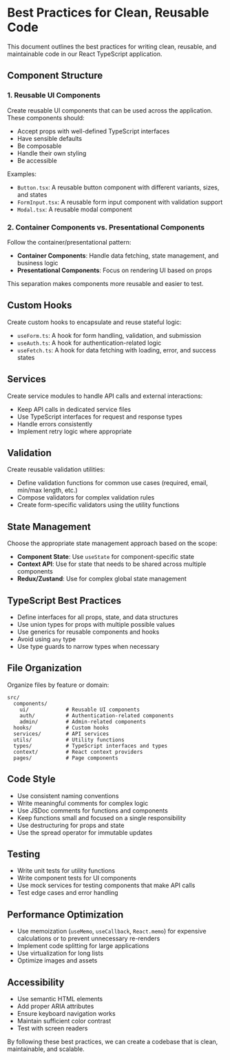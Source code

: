 # Best Practices for Clean, Reusable Code

This document outlines the best practices for writing clean, reusable, and maintainable code in our React TypeScript application.

## Component Structure

### 1. Reusable UI Components

Create reusable UI components that can be used across the application. These components should:

- Accept props with well-defined TypeScript interfaces
- Have sensible defaults
- Be composable
- Handle their own styling
- Be accessible

Examples:
- `Button.tsx`: A reusable button component with different variants, sizes, and states
- `FormInput.tsx`: A reusable form input component with validation support
- `Modal.tsx`: A reusable modal component

### 2. Container Components vs. Presentational Components

Follow the container/presentational pattern:

- **Container Components**: Handle data fetching, state management, and business logic
- **Presentational Components**: Focus on rendering UI based on props

This separation makes components more reusable and easier to test.

## Custom Hooks

Create custom hooks to encapsulate and reuse stateful logic:

- `useForm.ts`: A hook for form handling, validation, and submission
- `useAuth.ts`: A hook for authentication-related logic
- `useFetch.ts`: A hook for data fetching with loading, error, and success states

## Services

Create service modules to handle API calls and external interactions:

- Keep API calls in dedicated service files
- Use TypeScript interfaces for request and response types
- Handle errors consistently
- Implement retry logic where appropriate

## Validation

Create reusable validation utilities:

- Define validation functions for common use cases (required, email, min/max length, etc.)
- Compose validators for complex validation rules
- Create form-specific validators using the utility functions

## State Management

Choose the appropriate state management approach based on the scope:

- **Component State**: Use `useState` for component-specific state
- **Context API**: Use for state that needs to be shared across multiple components
- **Redux/Zustand**: Use for complex global state management

## TypeScript Best Practices

- Define interfaces for all props, state, and data structures
- Use union types for props with multiple possible values
- Use generics for reusable components and hooks
- Avoid using `any` type
- Use type guards to narrow types when necessary

## File Organization

Organize files by feature or domain:

```
src/
  components/
    ui/            # Reusable UI components
    auth/          # Authentication-related components
    admin/         # Admin-related components
  hooks/           # Custom hooks
  services/        # API services
  utils/           # Utility functions
  types/           # TypeScript interfaces and types
  context/         # React context providers
  pages/           # Page components
```

## Code Style

- Use consistent naming conventions
- Write meaningful comments for complex logic
- Use JSDoc comments for functions and components
- Keep functions small and focused on a single responsibility
- Use destructuring for props and state
- Use the spread operator for immutable updates

## Testing

- Write unit tests for utility functions
- Write component tests for UI components
- Use mock services for testing components that make API calls
- Test edge cases and error handling

## Performance Optimization

- Use memoization (`useMemo`, `useCallback`, `React.memo`) for expensive calculations or to prevent unnecessary re-renders
- Implement code splitting for large applications
- Use virtualization for long lists
- Optimize images and assets

## Accessibility

- Use semantic HTML elements
- Add proper ARIA attributes
- Ensure keyboard navigation works
- Maintain sufficient color contrast
- Test with screen readers

By following these best practices, we can create a codebase that is clean, maintainable, and scalable. 
